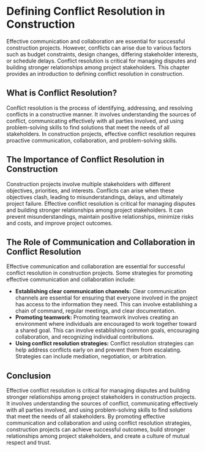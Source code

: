 # Defining Conflict Resolution in Construction

Effective communication and collaboration are essential for successful construction projects. However, conflicts can arise due to various factors such as budget constraints, design changes, differing stakeholder interests, or schedule delays. Conflict resolution is critical for managing disputes and building stronger relationships among project stakeholders. This chapter provides an introduction to defining conflict resolution in construction.

What is Conflict Resolution?
----------------------------

Conflict resolution is the process of identifying, addressing, and resolving conflicts in a constructive manner. It involves understanding the sources of conflict, communicating effectively with all parties involved, and using problem-solving skills to find solutions that meet the needs of all stakeholders. In construction projects, effective conflict resolution requires proactive communication, collaboration, and problem-solving skills.

The Importance of Conflict Resolution in Construction
-----------------------------------------------------

Construction projects involve multiple stakeholders with different objectives, priorities, and interests. Conflicts can arise when these objectives clash, leading to misunderstandings, delays, and ultimately project failure. Effective conflict resolution is critical for managing disputes and building stronger relationships among project stakeholders. It can prevent misunderstandings, maintain positive relationships, minimize risks and costs, and improve project outcomes.

The Role of Communication and Collaboration in Conflict Resolution
------------------------------------------------------------------

Effective communication and collaboration are essential for successful conflict resolution in construction projects. Some strategies for promoting effective communication and collaboration include:

* **Establishing clear communication channels:** Clear communication channels are essential for ensuring that everyone involved in the project has access to the information they need. This can involve establishing a chain of command, regular meetings, and clear documentation.
* **Promoting teamwork:** Promoting teamwork involves creating an environment where individuals are encouraged to work together toward a shared goal. This can involve establishing common goals, encouraging collaboration, and recognizing individual contributions.
* **Using conflict resolution strategies:** Conflict resolution strategies can help address conflicts early on and prevent them from escalating. Strategies can include mediation, negotiation, or arbitration.

Conclusion
----------

Effective conflict resolution is critical for managing disputes and building stronger relationships among project stakeholders in construction projects. It involves understanding the sources of conflict, communicating effectively with all parties involved, and using problem-solving skills to find solutions that meet the needs of all stakeholders. By promoting effective communication and collaboration and using conflict resolution strategies, construction projects can achieve successful outcomes, build stronger relationships among project stakeholders, and create a culture of mutual respect and trust.
